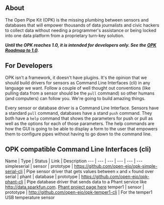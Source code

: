 ## About
The Open Pipe Kit (OPK) is the missing plumbing between sensors and databases that will empower thousands of data journalists and civic hackers to collect data without needing a programmer's assistance or being locked into one data platform from a proprietary turn-key solution. 

___Until the OPK reaches 1.0, it is intended for developers only. See the [OPK Roadmap to 1.0](https://github.com/open-eio/Open-Pipe-Kit/issues/1).___


## For Developers
OPK isn't a framework, it doesn't have plugins. It's the opinion that we should build drivers for sensors as Command Line Interfaces (cli) in any language we want. Follow a couple of well thought out conventions (like pulling data from a sensor should be the `pull` command) so other humans (and computers) can follow you. We're going to build amazing things.

Every sensor or database driver is a Command Line Interface. Sensors have a standard `pull` command, databases have a stand `push` command. They both have a `help` command that shows the parameters for push or pull as well as the options for each of those parameters. The help commands are how the GUI is going to be able to display a form to the user that empowers them to configure pipes without having to go down to the command line.

## OPK compatible Command Line Interfaces (cli)
Name | Type | Status | Link | Description
--- | --- | --- | --- | --- | ---
simpleserial | sensor | prototype |  https://github.com/open-eio/opk-simple-serial-cli | Pipe sensor driver that gets values between `x` and `x` found over serial | 
phant | database | prototype |  https://github.com/open-eio/opk-phant-cli | Pipe database driver that sends data to a Phant service like http://data.sparkfun.com. [Phant project page here](http://phant.io/)
temper1 | sensor | prototype | http://github.com/open-eio/opk-temper1-cli | For the temper1 USB temperature sensor

